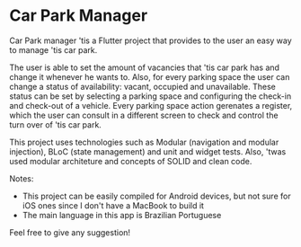 # Car Park Manager

Car Park manager 'tis a Flutter project that provides to the user an easy way to manage 'tis car park. 

The user is able to set the amount of vacancies that 'tis car park has and change it whenever he wants to. Also, for every parking space the user can change a status of availability: vacant, occupied and unavailable.
These status can be set by selecting a parking space and configuring the check-in and check-out of a vehicle. Every parking space action gerenates a register, which the user can consult in a different screen to check and control the turn over of 'tis car park.

This project uses technologies such as Modular (navigation and modular injection), BLoC (state management) and unit and widget tests. Also, 'twas used modular architeture and concepts of SOLID and clean code.

Notes: 
- This project can be easily compiled for Android devices, but not sure for iOS ones since I don't have a MacBook to build it
- The main language in this app is Brazilian Portuguese 

Feel free to give any suggestion!
